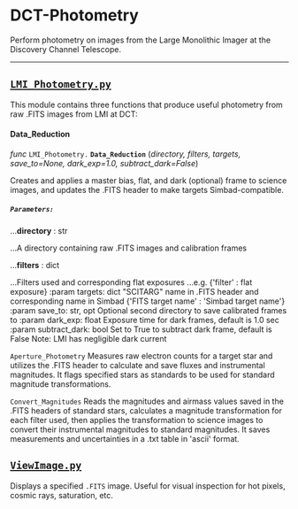 # DCT-Photometry

Perform photometry on images from the Large Monolithic Imager at the Discovery Channel Telescope.

---

## [`LMI_Photometry.py`](LMI_Photometry.py)

This module contains three functions that produce useful photometry from raw .FITS images from LMI at DCT:

#### Data_Reduction

*func* `LMI_Photometry.` **`Data_Reduction`** (*directory, filters, targets, save_to=None, dark_exp=1.0, subtract_dark=False*)

Creates and applies a master bias, flat, and dark (optional) frame to science images, and updates the .FITS header to make targets Simbad-compatible.

##### `Parameters:`

  ...**directory** : str
  
  ...A directory containing raw .FITS images and calibration frames
  
  ...**filters** : dict
  
  ...Filters used and corresponding flat exposures
  ...e.g. {'filter' : flat exposure}
    :param targets: dict
            "SCITARG" name in .FITS header and corresponding name in Simbad
            {'FITS target name' : 'Simbad target name'}
    :param save_to: str, opt
            Optional second directory to save calibrated frames to
    :param dark_exp: float
            Exposure time for dark frames, default is 1.0 sec
    :param subtract_dark: bool
            Set to True to subtract dark frame, default is False
            Note: LMI has negligible dark current
            
            
            
            
`Aperture_Photometry` 
Measures raw electron counts for a target star and utilizes the .FITS header to calculate and save fluxes and instrumental magnitudes. It flags specified stars as standards to be used for standard magnitude transformations.

`Convert_Magnitudes` 
Reads the magnitudes and airmass values saved in the .FITS headers of standard stars, calculates a magnitude transformation for each filter used, then applies the transformation to science images to convert their instrumental magnitudes to standard magnitudes. It saves measurements and uncertainties in a .txt table in 'ascii' format.


## [`ViewImage.py`](ViewImage.py)

Displays a specified `.FITS` image. Useful for visual inspection for hot pixels, cosmic rays, saturation, etc.
